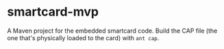 # smartcard-mvp
A Maven project for the embedded smartcard code. Build the CAP file (the one that's physically loaded to the card) with `ant cap`.
